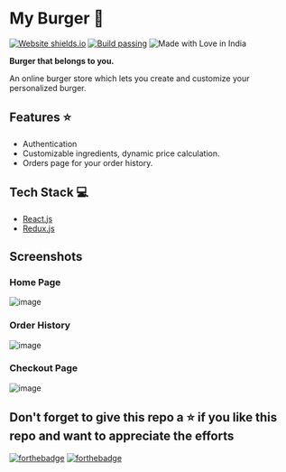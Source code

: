 # My Burger 🍔

[![Website shields.io](https://img.shields.io/website-up-down-green-red/http/shields.io.svg)](https://my-burger-7f147.web.app/)
[![Build passing](https://img.shields.io/badge/Build-Passing-brightgreen.svg?style=flat-square)](https://my-burger-7f147.web.app/)&nbsp;![Made with Love in India](https://madewithlove.org.in/badge.svg)

**Burger that belongs to you.**

An online burger store which lets you create and customize your personalized burger.

## Features ⭐️

- Authentication
- Customizable ingredients, dynamic price calculation.
- Orders page for your order history.

## Tech Stack 💻

- [React.js](https://reactjs.org/)
- [Redux.js](https://redux.js.org/)

## Screenshots

### Home Page

![image](https://user-images.githubusercontent.com/25122604/108394380-a8c3b580-723a-11eb-8f33-27c5f5fddd4f.png)

### Order History

![image](https://user-images.githubusercontent.com/25122604/108394522-cc86fb80-723a-11eb-9569-96ead52229ea.png)

### Checkout Page

![image](https://user-images.githubusercontent.com/25122604/108394977-4fa85180-723b-11eb-8cf1-b59b5aec6afc.png)

## Don't forget to give this repo a ⭐ if you like this repo and want to appreciate the efforts

[![forthebadge](https://forthebadge.com/images/badges/built-with-love.svg)](https://forthebadge.com)
[![forthebadge](https://forthebadge.com/images/badges/built-by-developers.svg)](https://forthebadge.com)
